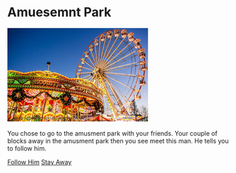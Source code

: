# Amuesemnt Park

![](Image.jpg)

You chose to go to the amusment park with your friends. Your couple of blocks away in the amusment park then you see meet this man. He tells you to follow him.

 [Follow Him](follow)   [Stay Away](stay-away)
